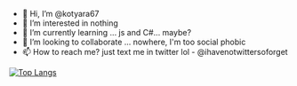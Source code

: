 - 👋 Hi, I’m @kotyara67
- 👀 I’m interested in nothing
- 🌱 I’m currently learning ... js and C#... maybe?
- 💞️ I’m looking to collaborate ... nowhere, I'm too social phobic
- 📫 How to reach me? just text me in twitter lol - @ihavenotwittersoforget

[![Top Langs](https://github-readme-stats.vercel.app/api/top-langs/?username=kotyara67&layout=donut-vertical&theme=radical)](https://github.com/kotyara67)

<!---
kotyara67/kotyara67 is a ✨ special ✨ repository because its `README.md` (this file) appears on your GitHub profile.
You can click the Preview link to take a look at your changes.
--->
